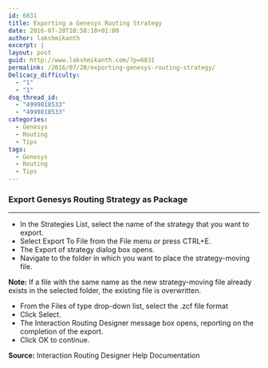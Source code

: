 ```yaml
---
id: 6831
title: Exporting a Genesys Routing Strategy
date: 2016-07-20T10:58:10+01:00
author: lakshmikanth
excerpt: |
layout: post
guid: http://www.lakshmikanth.com/?p=6831
permalink: /2016/07/20/exporting-genesys-routing-strategy/
Delicacy_difficulty:
  - "1"
  - "1"
dsq_thread_id:
  - "4999818533"
  - "4999818533"
categories:
  - Genesys
  - Routing
  - Tips
tags:
  - Genesys
  - Routing
  - Tips
---
```

### Export Genesys Routing Strategy as Package

* * *

  * In the Strategies List, select the name of the strategy that you want to export.
  * Select Export To File from the File menu or press CTRL+E.
  * The Export of strategy <strategy name> dialog box opens.
  * Navigate to the folder in which you want to place the strategy-moving file.

**Note:** If a file with the same name as the new strategy-moving file already exists in the selected folder, the existing file is overwritten.

  * From the Files of type drop-down list, select the .zcf file format
  * Click Select.
  * The Interaction Routing Designer message box opens, reporting on the completion of the export.
  * Click OK to continue.

**Source:** Interaction Routing Designer Help Documentation